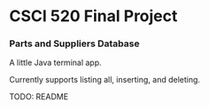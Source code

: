 # CSCI 520 Final Project

### Parts and Suppliers Database

A little Java terminal app.

Currently supports listing all, inserting, and deleting.

TODO: README